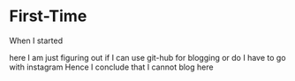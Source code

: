 # First-Time
When I started

here I am just figuring out if I can use git-hub for blogging or do I have to go with instagram 
Hence I conclude that I cannot blog here
